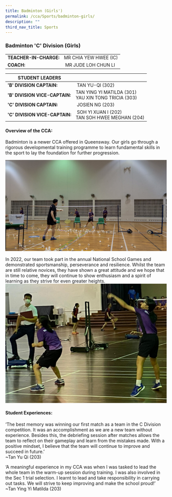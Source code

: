 ```yaml
---
title: Badminton (Girls')
permalink: /cca/Sports/badminton-girls/
description: ""
third_nav_title: Sports
---
```

### Badminton 'C' Division (Girls)

|  	|  	|
|---	|---	|
| **TEACHER-IN-CHARGE:** 	| MR CHIA YEW HWEE  (IC)|
| **COACH:** 	|  MR JUDE LOH CHUN LI	|

| STUDENT LEADERS 	|  	|
|---	|---	|
| **'B' DIVISION CAPTAIN:** 	|  TAN YU-QI (302)	|
| **'B' DIVISION VICE-CAPTAIN:** 	| TAN YING YI MATILDA (301)<BR>YAU XIN TONG TRICIA (303)	|
| **'C' DIVISION CAPTAIN:** 	|  JOSIEN NG (203)	|
| **'C' DIVISION VICE-CAPTAIN:** 	|  SOH YI XUAN I (202)<BR>TAN SOH HWEE MEGHAN (204)	|


#### Overview of the CCA:   

Badminton is a newer CCA offered in Queensway. Our girls go through a rigorous developmental training programme to learn fundamental skills in the sport to lay the foundation for further progression.

![](/images/Badminton%201-Specific%20Skill%20-%20feeding%20to%20beginners.jpg)

In 2022, our team took part in the annual National School Games and demonstrated sportsmanship, perseverance and resilience. Whilst the team are still relative novices, they have shown a great attitude and we hope that in time to come, they will continue to show enthusiasm and a spirit of learning as they strive for even greater heights.
![](/images/Badminton%202-NSG%20Competition%20-%20Chia%20Yew%20Hwee.jpeg)

#### Student Experiences:
  
‘The best memory was winning our first match as a team in the C Division competition. It was an accomplishment as we are a new team without experience. Besides this, the debriefing session after matches allows the team to reflect on their gameplay and learn from the mistakes made. With a positive mindset, I believe that the team will continue to improve and succeed in future.’
<br>
~Tan Yu Qi (203)

‘A meaningful experience in my CCA was when I was tasked to lead the whole team in the warm-up session during training. I was also involved in the Sec 1 trial selection. I learnt to lead and take responsibility in carrying out tasks. We will strive to keep improving and make the school proud!’
<br>~Tan Ying Yi Matilda (203)